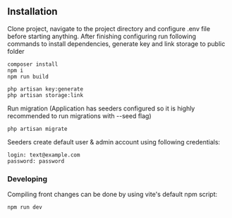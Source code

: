 

## Installation

Clone project, navigate to the project directory and configure .env file before starting anything.
After finishing configuring run following commands to install dependencies, generate key and link storage to public folder

```shell
composer install
npm i
npm run build

php artisan key:generate
php artisan storage:link
````

Run migration (Application has seeders configured so it is highly recommended to run migrations with --seed flag)
```shell
php artisan migrate
```

Seeders create default user & admin account using following credentials:
```text
login: text@example.com
password: password
```

### Developing

Compiling front changes can be done by using vite's default npm script:
```shell
npm run dev
```
